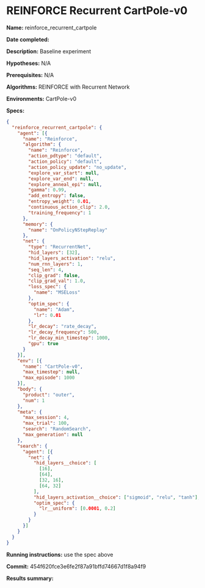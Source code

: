# REINFORCE Recurrent CartPole-v0

**Name:** reinforce_recurrent_cartpole

**Date completed:**

**Description:** Baseline experiment

**Hypotheses:** N/A

**Prerequisites:** N/A

**Algorithms:** REINFORCE with Recurrent Network

**Environments:** CartPole-v0

**Specs:**
```json
{
  "reinforce_recurrent_cartpole": {
    "agent": [{
      "name": "Reinforce",
      "algorithm": {
        "name": "Reinforce",
        "action_pdtype": "default",
        "action_policy": "default",
        "action_policy_update": "no_update",
        "explore_var_start": null,
        "explore_var_end": null,
        "explore_anneal_epi": null,
        "gamma": 0.99,
        "add_entropy": false,
        "entropy_weight": 0.01,
        "continuous_action_clip": 2.0,
        "training_frequency": 1
      },
      "memory": {
        "name": "OnPolicyNStepReplay"
      },
      "net": {
        "type": "RecurrentNet",
        "hid_layers": [32],
        "hid_layers_activation": "relu",
        "num_rnn_layers": 1,
        "seq_len": 4,
        "clip_grad": false,
        "clip_grad_val": 1.0,
        "loss_spec": {
          "name": "MSELoss"
        },
        "optim_spec": {
          "name": "Adam",
          "lr": 0.01
        },
        "lr_decay": "rate_decay",
        "lr_decay_frequency": 500,
        "lr_decay_min_timestep": 1000,
        "gpu": true
      }
    }],
    "env": [{
      "name": "CartPole-v0",
      "max_timestep": null,
      "max_episode": 1000
    }],
    "body": {
      "product": "outer",
      "num": 1
    },
    "meta": {
      "max_session": 4,
      "max_trial": 100,
      "search": "RandomSearch",
      "max_generation": null
    },
    "search": {
      "agent": [{
        "net": {
          "hid_layers__choice": [
            [16],
            [64],
            [32, 16],
            [64, 32]
          ],
          "hid_layers_activation__choice": ["sigmoid", "relu", "tanh"],
          "optim_spec": {
            "lr__uniform": [0.0001, 0.2]
          }
        }
      }]
    }
  }
}
```

**Running instructions:** use the spec above

**Commit:** 454f620fce3e6fe2f87a91bffd74667d1f8a94f9

**Results summary:**

